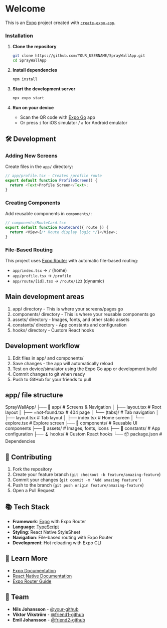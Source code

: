 # Welcome

This is an [Expo](https://expo.dev) project created with [`create-expo-app`](https://www.npmjs.com/package/create-expo-app).

### Installation

1. **Clone the repository**
   ```bash
   git clone https://github.com/YOUR_USERNAME/SprayWallApp.git
   cd SprayWallApp
   ```

2. **Install dependencies**
   ```bash
   npm install
   ```

3. **Start the development server**
   ```bash
   npx expo start
   ```

4. **Run on your device**
   - Scan the QR code with [Expo Go](https://expo.dev/go) app
   - Or press `i` for iOS simulator / `a` for Android emulator

## 🛠️ Development

### Adding New Screens
Create files in the `app/` directory:
```typescript
// app/profile.tsx - Creates /profile route
export default function ProfileScreen() {
  return <Text>Profile Screen</Text>;
}
```

### Creating Components
Add reusable components in `components/`:
```typescript
// components/RouteCard.tsx
export default function RouteCard({ route }) {
  return <View>{/* Route display logic */}</View>;
}
```

### File-Based Routing
This project uses [Expo Router](https://docs.expo.dev/router/introduction/) with automatic file-based routing:
- `app/index.tsx` → `/` (home)
- `app/profile.tsx` → `/profile`
- `app/route/[id].tsx` → `/route/123` (dynamic)

## Main development areas

1. app/ directory - This is where your screens/pages go
2. components/ directory - This is where your reusable components go
3. assets/ directory - Images, fonts, and other static assets
4. constants/ directory - App constants and configuration
5. hooks/ directory - Custom React hooks

## Development workflow

1. Edit files in app/ and components/
2. Save changes - the app will automatically reload
3. Test on device/simulator using the Expo Go app or development build
4. Commit changes to git when ready
5. Push to GitHub for your friends to pull

## app/ file structure

SprayWallApp/
├── 📱 app/ # Screens & Navigation
│ ├── layout.tsx # Root layout
│ ├── +not-found.tsx # 404 page
│ └── (tabs)/ # Tab navigation
│ ├── layout.tsx # Tab layout
│ ├── index.tsx # Home screen
│ └── explore.tsx # Explore screen
├── 🧩 components/ # Reusable UI components
├── 🎨 assets/ # Images, fonts, icons
├── 🔧 constants/ # App configuration
├── 🪝 hooks/ # Custom React hooks
└── 📦 package.json # Dependencies

## 🤝 Contributing

1. Fork the repository
2. Create your feature branch (`git checkout -b feature/amazing-feature`)
3. Commit your changes (`git commit -m 'Add amazing feature'`)
4. Push to the branch (`git push origin feature/amazing-feature`)
5. Open a Pull Request

## 📚 Tech Stack

- **Framework**: [Expo](https://expo.dev) with Expo Router
- **Language**: [TypeScript](https://www.typescriptlang.org)
- **Styling**: React Native StyleSheet
- **Navigation**: File-based routing with Expo Router
- **Development**: Hot reloading with Expo CLI

## 📖 Learn More

- [Expo Documentation](https://docs.expo.dev/)
- [React Native Documentation](https://reactnative.dev/docs/getting-started)
- [Expo Router Guide](https://docs.expo.dev/router/introduction/)

## 👥 Team

- **Nils Johansson** - [@your-github](https://github.com/nisselol)
- **Viktor Vikström** - [@friend1-github](https://github.com/viktorvikstrom)
- **Emil Johansson** - [@friend2-github](https://github.com/emilempe)

